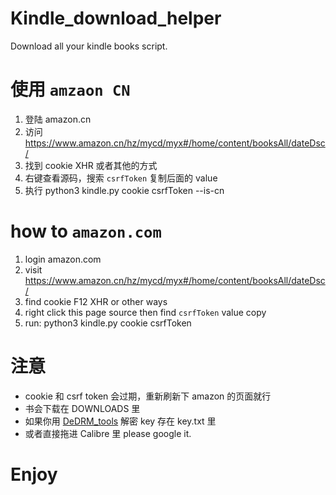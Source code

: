 # Kindle_download_helper
Download all your kindle books script.

# 使用 `amzaon CN`

1. 登陆 amazon.cn
2. 访问 https://www.amazon.cn/hz/mycd/myx#/home/content/booksAll/dateDsc/
3. 找到 cookie XHR 或者其他的方式
4. 右键查看源码，搜索 `csrfToken` 复制后面的 value
5. 执行 python3 kindle.py cookie csrfToken --is-cn 

# how to `amazon.com`
1. login amazon.com
2. visit https://www.amazon.cn/hz/mycd/myx#/home/content/booksAll/dateDsc/ 
3. find cookie F12 XHR or other ways
4. right click this page source then find `csrfToken` value copy
5. run: python3 kindle.py cookie csrfToken


# 注意
- cookie 和 csrf token 会过期，重新刷新下 amazon 的页面就行 
- 书会下载在 DOWNLOADS 里
- 如果你用 [DeDRM_tools](https://github.com/apprenticeharper/DeDRM_tools) 解密 key 存在 key.txt 里 
- 或者直接拖进 Calibre 里 please google it.

# Enjoy
